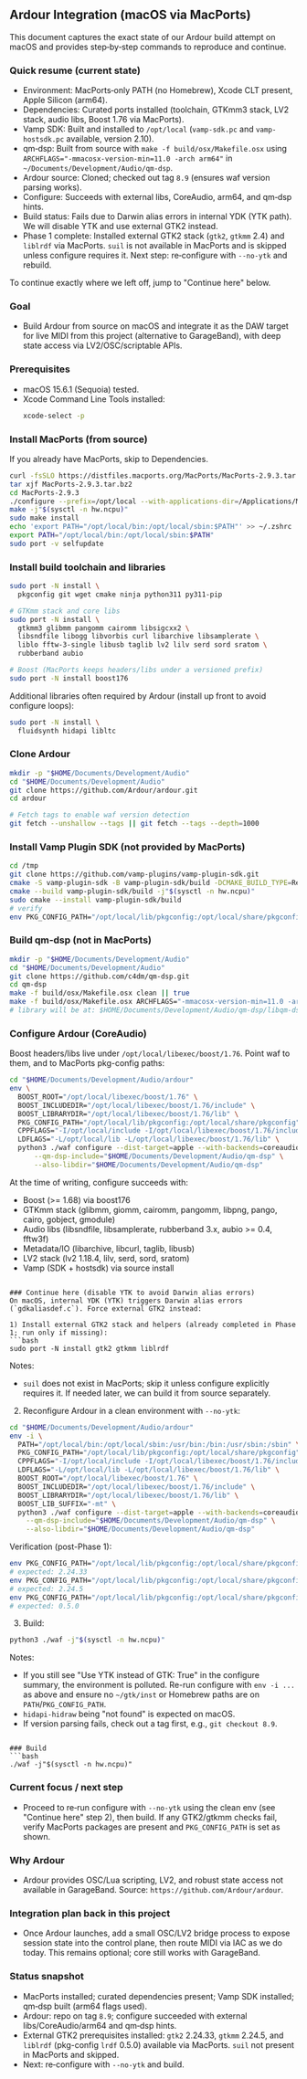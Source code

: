 ## Ardour Integration (macOS via MacPorts)

This document captures the exact state of our Ardour build attempt on macOS and provides step‑by‑step commands to reproduce and continue.

### Quick resume (current state)
- Environment: MacPorts‑only PATH (no Homebrew), Xcode CLT present, Apple Silicon (arm64).
- Dependencies: Curated ports installed (toolchain, GTKmm3 stack, LV2 stack, audio libs, Boost 1.76 via MacPorts).
- Vamp SDK: Built and installed to `/opt/local` (`vamp-sdk.pc` and `vamp-hostsdk.pc` available, version 2.10).
- qm‑dsp: Built from source with `make -f build/osx/Makefile.osx` using `ARCHFLAGS="-mmacosx-version-min=11.0 -arch arm64"` in `~/Documents/Development/Audio/qm-dsp`.
- Ardour source: Cloned; checked out tag `8.9` (ensures waf version parsing works).
- Configure: Succeeds with external libs, CoreAudio, arm64, and qm‑dsp hints.
- Build status: Fails due to Darwin alias errors in internal YDK (YTK path). We will disable YTK and use external GTK2 instead.
- Phase 1 complete: Installed external GTK2 stack (`gtk2`, `gtkmm` 2.4) and `liblrdf` via MacPorts. `suil` is not available in MacPorts and is skipped unless configure requires it. Next step: re‑configure with `--no-ytk` and rebuild.

To continue exactly where we left off, jump to "Continue here" below.

### Goal
- Build Ardour from source on macOS and integrate it as the DAW target for live MIDI from this project (alternative to GarageBand), with deep state access via LV2/OSC/scriptable APIs.

### Prerequisites
- macOS 15.6.1 (Sequoia) tested.
- Xcode Command Line Tools installed:
  ```bash
  xcode-select -p
  ```

### Install MacPorts (from source)
If you already have MacPorts, skip to Dependencies.
```bash
curl -fsSLO https://distfiles.macports.org/MacPorts/MacPorts-2.9.3.tar.bz2
tar xjf MacPorts-2.9.3.tar.bz2
cd MacPorts-2.9.3
./configure --prefix=/opt/local --with-applications-dir=/Applications/MacPorts --with-install-user="$USER" --with-install-group="staff"
make -j"$(sysctl -n hw.ncpu)"
sudo make install
echo 'export PATH="/opt/local/bin:/opt/local/sbin:$PATH"' >> ~/.zshrc
export PATH="/opt/local/bin:/opt/local/sbin:$PATH"
sudo port -v selfupdate
```

### Install build toolchain and libraries
```bash
sudo port -N install \
  pkgconfig git wget cmake ninja python311 py311-pip

# GTKmm stack and core libs
sudo port -N install \
  gtkmm3 glibmm pangomm cairomm libsigcxx2 \
  libsndfile libogg libvorbis curl libarchive libsamplerate \
  liblo fftw-3-single libusb taglib lv2 lilv serd sord sratom \
  rubberband aubio

# Boost (MacPorts keeps headers/libs under a versioned prefix)
sudo port -N install boost176
```

Additional libraries often required by Ardour (install up front to avoid configure loops):
```bash
sudo port -N install \
  fluidsynth hidapi libltc
```

### Clone Ardour
```bash
mkdir -p "$HOME/Documents/Development/Audio"
cd "$HOME/Documents/Development/Audio"
git clone https://github.com/Ardour/ardour.git
cd ardour

# Fetch tags to enable waf version detection
git fetch --unshallow --tags || git fetch --tags --depth=1000
```

### Install Vamp Plugin SDK (not provided by MacPorts)
```bash
cd /tmp
git clone https://github.com/vamp-plugins/vamp-plugin-sdk.git
cmake -S vamp-plugin-sdk -B vamp-plugin-sdk/build -DCMAKE_BUILD_TYPE=Release -DCMAKE_INSTALL_PREFIX=/opt/local
cmake --build vamp-plugin-sdk/build -j"$(sysctl -n hw.ncpu)"
sudo cmake --install vamp-plugin-sdk/build
# verify
env PKG_CONFIG_PATH="/opt/local/lib/pkgconfig:/opt/local/share/pkgconfig" pkg-config --modversion vamp-sdk
```

### Build qm‑dsp (not in MacPorts)
```bash
mkdir -p "$HOME/Documents/Development/Audio"
cd "$HOME/Documents/Development/Audio"
git clone https://github.com/c4dm/qm-dsp.git
cd qm-dsp
make -f build/osx/Makefile.osx clean || true
make -f build/osx/Makefile.osx ARCHFLAGS="-mmacosx-version-min=11.0 -arch arm64" -j"$(sysctl -n hw.ncpu)"
# library will be at: $HOME/Documents/Development/Audio/qm-dsp/libqm-dsp.a
```

### Configure Ardour (CoreAudio)
Boost headers/libs live under `/opt/local/libexec/boost/1.76`. Point waf to them, and to MacPorts pkg-config paths:
```bash
cd "$HOME/Documents/Development/Audio/ardour"
env \
  BOOST_ROOT="/opt/local/libexec/boost/1.76" \
  BOOST_INCLUDEDIR="/opt/local/libexec/boost/1.76/include" \
  BOOST_LIBRARYDIR="/opt/local/libexec/boost/1.76/lib" \
  PKG_CONFIG_PATH="/opt/local/lib/pkgconfig:/opt/local/share/pkgconfig" \
  CPPFLAGS="-I/opt/local/include -I/opt/local/libexec/boost/1.76/include" \
  LDFLAGS="-L/opt/local/lib -L/opt/local/libexec/boost/1.76/lib" \
  python3 ./waf configure --dist-target=apple --with-backends=coreaudio --use-external-libs --arm64 \
      --qm-dsp-include="$HOME/Documents/Development/Audio/qm-dsp" \
      --also-libdir="$HOME/Documents/Development/Audio/qm-dsp"
```

At the time of writing, configure succeeds with:
- Boost (>= 1.68) via boost176
- GTKmm stack (glibmm, giomm, cairomm, pangomm, libpng, pango, cairo, gobject, gmodule)
- Audio libs (libsndfile, libsamplerate, rubberband 3.x, aubio >= 0.4, fftw3f)
- Metadata/IO (libarchive, libcurl, taglib, libusb)
- LV2 stack (lv2 1.18.4, lilv, serd, sord, sratom)
- Vamp (SDK + hostsdk) via source install
```

### Continue here (disable YTK to avoid Darwin alias errors)
On macOS, internal YDK (YTK) triggers Darwin alias errors (`gdkaliasdef.c`). Force external GTK2 instead:

1) Install external GTK2 stack and helpers (already completed in Phase 1; run only if missing):
```bash
sudo port -N install gtk2 gtkmm liblrdf
```

Notes:
- `suil` does not exist in MacPorts; skip it unless configure explicitly requires it. If needed later, we can build it from source separately.

2) Reconfigure Ardour in a clean environment with `--no-ytk`:
```bash
cd "$HOME/Documents/Development/Audio/ardour"
env -i \
  PATH="/opt/local/bin:/opt/local/sbin:/usr/bin:/bin:/usr/sbin:/sbin" \
  PKG_CONFIG_PATH="/opt/local/lib/pkgconfig:/opt/local/share/pkgconfig" \
  CPPFLAGS="-I/opt/local/include -I/opt/local/libexec/boost/1.76/include" \
  LDFLAGS="-L/opt/local/lib -L/opt/local/libexec/boost/1.76/lib" \
  BOOST_ROOT="/opt/local/libexec/boost/1.76" \
  BOOST_INCLUDEDIR="/opt/local/libexec/boost/1.76/include" \
  BOOST_LIBRARYDIR="/opt/local/libexec/boost/1.76/lib" \
  BOOST_LIB_SUFFIX="-mt" \
  python3 ./waf configure --dist-target=apple --with-backends=coreaudio --use-external-libs --arm64 --no-ytk \
    --qm-dsp-include="$HOME/Documents/Development/Audio/qm-dsp" \
    --also-libdir="$HOME/Documents/Development/Audio/qm-dsp"
```

Verification (post-Phase 1):
```bash
env PKG_CONFIG_PATH="/opt/local/lib/pkgconfig:/opt/local/share/pkgconfig" pkg-config --modversion gtk+-2.0
# expected: 2.24.33
env PKG_CONFIG_PATH="/opt/local/lib/pkgconfig:/opt/local/share/pkgconfig" pkg-config --modversion gtkmm-2.4
# expected: 2.24.5
env PKG_CONFIG_PATH="/opt/local/lib/pkgconfig:/opt/local/share/pkgconfig" pkg-config --modversion lrdf
# expected: 0.5.0
```

3) Build:
```bash
python3 ./waf -j"$(sysctl -n hw.ncpu)"
```

Notes:
- If you still see "Use YTK instead of GTK: True" in the configure summary, the environment is polluted. Re-run configure with `env -i ...` as above and ensure no `~/gtk/inst` or Homebrew paths are on `PATH`/`PKG_CONFIG_PATH`.
- `hidapi-hidraw` being "not found" is expected on macOS.
- If version parsing fails, check out a tag first, e.g., `git checkout 8.9`.
```

### Build
```bash
./waf -j"$(sysctl -n hw.ncpu)"
```

### Current focus / next step
- Proceed to re‑run configure with `--no-ytk` using the clean env (see "Continue here" step 2), then build. If any GTK2/gtkmm checks fail, verify MacPorts packages are present and `PKG_CONFIG_PATH` is set as shown.

### Why Ardour
- Ardour provides OSC/Lua scripting, LV2, and robust state access not available in GarageBand. Source: `https://github.com/Ardour/ardour`.

### Integration plan back in this project
- Once Ardour launches, add a small OSC/LV2 bridge process to expose session state into the control plane, then route MIDI via IAC as we do today. This remains optional; core still works with GarageBand.

### Status snapshot
- MacPorts installed; curated dependencies present; Vamp SDK installed; qm‑dsp built (arm64 flags used).
- Ardour: repo on tag `8.9`; configure succeeded with external libs/CoreAudio/arm64 and qm‑dsp hints.
- External GTK2 prerequisites installed: `gtk2` 2.24.33, `gtkmm` 2.24.5, and `liblrdf` (pkg-config `lrdf` 0.5.0) available via MacPorts. `suil` not present in MacPorts and skipped.
- Next: re‑configure with `--no-ytk` and build.


